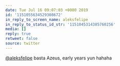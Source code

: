```yaml
---
date: Tue Jul 16 09:07:03 +0000 2019
id: '1151055634529308672'
in_reply_to_screen_name: aleksfelipe
in_reply_to_status_id_str: '1151045314385760256'
media: []
reply: true
retweet: false
source: twitter
---
```


[@aleksfelipe](https://twitter.com/aleksfelipe/) basta Azeus, early years yun hahaha